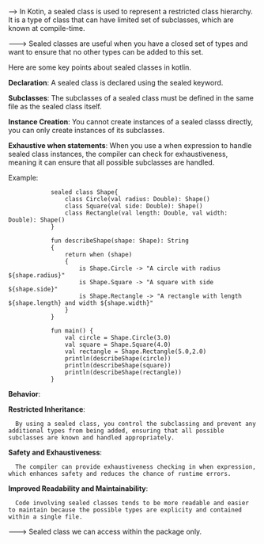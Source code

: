 --> In Kotin, a sealed class is used to represent a restricted class hierarchy. It is a type of class that can have limited set of subclasses, which are known at compile-time.

---> Sealed classes are useful when you have a closed set of types and want to ensure that no other types can be added to this set.

Here are some key points about sealed classes in kotlin.

**Declaration**: A sealed class is declared using the sealed keyword.

**Subclasses**: The subclasses of a sealed class must be defined in the same file as the sealed class itself.

**Instance Creation**: You cannot create instances of a sealed classs directly, you can only create instances of its subclasses.

**Exhaustive when statements**: When you use a when expression to handle sealed class instances, the compiler can check for exhaustiveness, meaning it can ensure that all possible subclasses are handled.

Example: 

                sealed class Shape{
                    class Circle(val radius: Double): Shape()
                    class Square(val side: Double): Shape()
                    class Rectangle(val length: Double, val width: Double): Shape()
                }
                
                fun describeShape(shape: Shape): String
                {
                    return when (shape)
                    {
                        is Shape.Circle -> "A circle with radius ${shape.radius}"
                        is Shape.Square -> "A square with side ${shape.side}"
                        is Shape.Rectangle -> "A rectangle with length ${shape.length} and width ${shape.width}"
                    }
                }
                
                fun main() {
                    val circle = Shape.Circle(3.0)
                    val square = Shape.Square(4.0)
                    val rectangle = Shape.Rectangle(5.0,2.0)
                    println(describeShape(circle))
                    println(describeShape(square))
                    println(describeShape(rectangle))
                }


**Behavior**:

**Restricted Inheritance**: 

      By using a sealed class, you control the subclassing and prevent any additional types from being added, ensuring that all possible subclasses are known and handled appropriately.

**Safety and Exhaustiveness**:

      The compiler can provide exhaustiveness checking in when expression, which enhances safety and reduces the chance of runtime errors.

**Improved Readability and Maintainability**:

      Code involving sealed classes tends to be more readable and easier to maintain because the possible types are explicity and contained within a single file.


---> Sealed class we can access within the package only.
